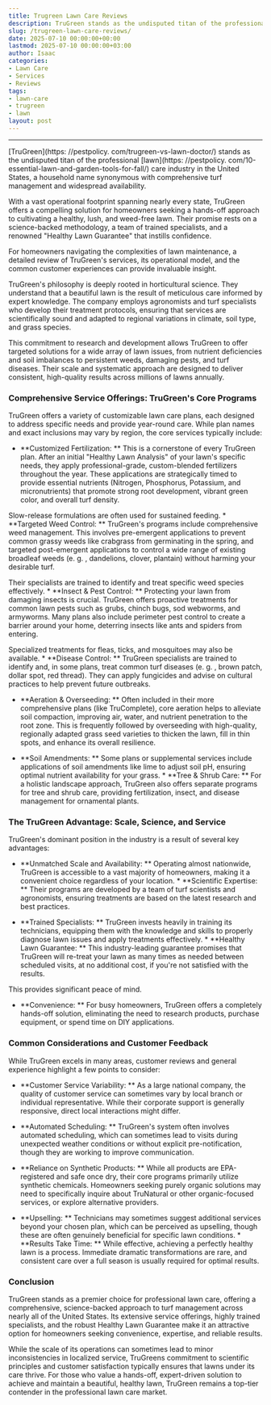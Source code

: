 ```yaml
---
title: Trugreen Lawn Care Reviews
description: TruGreen stands as the undisputed titan of the professional lawn care industry in the United States, a household name synonymous with comprehensive turf...
slug: /trugreen-lawn-care-reviews/
date: 2025-07-10 00:00:00+00:00
lastmod: 2025-07-10 00:00:00+03:00
author: Isaac
categories:
- Lawn Care
- Services
- Reviews
tags:
- lawn-care
- trugreen
- lawn
layout: post
---
```

---

[TruGreen](https: //pestpolicy. com/trugreen-vs-lawn-doctor/) stands as the undisputed titan of the professional [lawn](https: //pestpolicy. com/10-essential-lawn-and-garden-tools-for-fall/) care industry in the United States, a household name synonymous with comprehensive turf management and widespread availability.

With a vast operational footprint spanning nearly every state, TruGreen offers a compelling solution for homeowners seeking a hands-off approach to cultivating a healthy, lush, and weed-free lawn. Their promise rests on a science-backed methodology, a team of trained specialists, and a renowned "Healthy Lawn Guarantee" that instills confidence.

For homeowners navigating the complexities of lawn maintenance, a detailed review of TruGreen's services, its operational model, and the common customer experiences can provide invaluable insight.

TruGreen's philosophy is deeply rooted in horticultural science. They understand that a beautiful lawn is the result of meticulous care informed by expert knowledge. The company employs agronomists and turf specialists who develop their treatment protocols, ensuring that services are scientifically sound and adapted to regional variations in climate, soil type, and grass species.

This commitment to research and development allows TruGreen to offer targeted solutions for a wide array of lawn issues, from nutrient deficiencies and soil imbalances to persistent weeds, damaging pests, and turf diseases. Their scale and systematic approach are designed to deliver consistent, high-quality results across millions of lawns annually.

###  Comprehensive Service Offerings: TruGreen's Core Programs

TruGreen offers a variety of customizable lawn care plans, each designed to address specific needs and provide year-round care. While plan names and exact inclusions may vary by region, the core services typically include:

* **Customized Fertilization: ** This is a cornerstone of every TruGreen plan. After an initial "Healthy Lawn Analysis" of your lawn's specific needs, they apply professional-grade, custom-blended fertilizers throughout the year. These applications are strategically timed to provide essential nutrients (Nitrogen, Phosphorus, Potassium, and micronutrients) that promote strong root development, vibrant green color, and overall turf density.

Slow-release formulations are often used for sustained feeding. * **Targeted Weed Control: ** TruGreen's programs include comprehensive weed management. This involves pre-emergent applications to prevent common grassy weeds like crabgrass from germinating in the spring, and targeted post-emergent applications to control a wide range of existing broadleaf weeds (e. g. , dandelions, clover, plantain) without harming your desirable turf.

Their specialists are trained to identify and treat specific weed species effectively. * **Insect & Pest Control: ** Protecting your lawn from damaging insects is crucial. TruGreen offers proactive treatments for common lawn pests such as grubs, chinch bugs, sod webworms, and armyworms. Many plans also include perimeter pest control to create a barrier around your home, deterring insects like ants and spiders from entering.

Specialized treatments for fleas, ticks, and mosquitoes may also be available. * **Disease Control: ** TruGreen specialists are trained to identify and, in some plans, treat common turf diseases (e. g. , brown patch, dollar spot, red thread). They can apply fungicides and advise on cultural practices to help prevent future outbreaks.

* **Aeration & Overseeding: ** Often included in their more comprehensive plans (like TruComplete), core aeration helps to alleviate soil compaction, improving air, water, and nutrient penetration to the root zone. This is frequently followed by overseeding with high-quality, regionally adapted grass seed varieties to thicken the lawn, fill in thin spots, and enhance its overall resilience.

* **Soil Amendments: ** Some plans or supplemental services include applications of soil amendments like lime to adjust soil pH, ensuring optimal nutrient availability for your grass. * **Tree & Shrub Care: ** For a holistic landscape approach, TruGreen also offers separate programs for tree and shrub care, providing fertilization, insect, and disease management for ornamental plants.

###  The TruGreen Advantage: Scale, Science, and Service

TruGreen's dominant position in the industry is a result of several key advantages:

* **Unmatched Scale and Availability: ** Operating almost nationwide, TruGreen is accessible to a vast majority of homeowners, making it a convenient choice regardless of your location. * **Scientific Expertise: ** Their programs are developed by a team of turf scientists and agronomists, ensuring treatments are based on the latest research and best practices.

* **Trained Specialists: ** TruGreen invests heavily in training its technicians, equipping them with the knowledge and skills to properly diagnose lawn issues and apply treatments effectively. * **Healthy Lawn Guarantee: ** This industry-leading guarantee promises that TruGreen will re-treat your lawn as many times as needed between scheduled visits, at no additional cost, if you're not satisfied with the results.

This provides significant peace of mind.

* **Convenience: ** For busy homeowners, TruGreen offers a completely hands-off solution, eliminating the need to research products, purchase equipment, or spend time on DIY applications.

###  Common Considerations and Customer Feedback

While TruGreen excels in many areas, customer reviews and general experience highlight a few points to consider:

* **Customer Service Variability: ** As a large national company, the quality of customer service can sometimes vary by local branch or individual representative. While their corporate support is generally responsive, direct local interactions might differ.

* **Automated Scheduling: ** TruGreen's system often involves automated scheduling, which can sometimes lead to visits during unexpected weather conditions or without explicit pre-notification, though they are working to improve communication.

* **Reliance on Synthetic Products: ** While all products are EPA-registered and safe once dry, their core programs primarily utilize synthetic chemicals. Homeowners seeking purely organic solutions may need to specifically inquire about TruNatural or other organic-focused services, or explore alternative providers.

* **Upselling: ** Technicians may sometimes suggest additional services beyond your chosen plan, which can be perceived as upselling, though these are often genuinely beneficial for specific lawn conditions. * **Results Take Time: ** While effective, achieving a perfectly healthy lawn is a process. Immediate dramatic transformations are rare, and consistent care over a full season is usually required for optimal results.

###  Conclusion

TruGreen stands as a premier choice for professional lawn care, offering a comprehensive, science-backed approach to turf management across nearly all of the United States. Its extensive service offerings, highly trained specialists, and the robust Healthy Lawn Guarantee make it an attractive option for homeowners seeking convenience, expertise, and reliable results.

While the scale of its operations can sometimes lead to minor inconsistencies in localized service, TruGreens commitment to scientific principles and customer satisfaction typically ensures that lawns under its care thrive. For those who value a hands-off, expert-driven solution to achieve and maintain a beautiful, healthy lawn, TruGreen remains a top-tier contender in the professional lawn care market.
